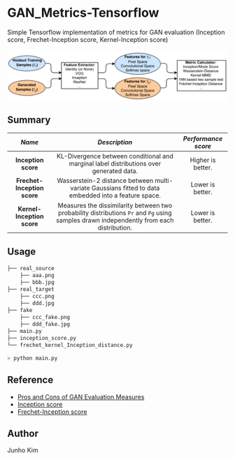 # GAN_Metrics-Tensorflow
Simple Tensorflow implementation of metrics for GAN evaluation (Inception score, Frechet-Inception score, Kernel-Inception score)

<div align="center">
  <img src="./assets/description.png">
</div>

## Summary
*Name* | *Description* | *Performance score* 
:---: | :---: | :---: |
**Inception score** | KL-Divergence between conditional and marginal label distributions over generated data. | Higher is better.
**Frechet-Inception score** | Wasserstein-2 distance between multi-variate Gaussians fitted to data embedded into a feature space. | Lower is better.
**Kernel-Inception score** | Measures the dissimilarity between two probability distributions `Pr` and `Pg` using samples drawn independently from each distribution. | Lower is better.

## Usage
```
├── real_source 
    ├── aaa.png
    ├── bbb.jpg
├── real_target 
    ├── ccc.png
    ├── ddd.jpg
├── fake 
    ├── ccc_fake.png
    ├── ddd_fake.jpg
├── main.py
├── inception_score.py
└── frechet_kernel_Inception_distance.py
```

```python
> python main.py
```

## Reference
* [Pros and Cons of GAN Evaluation Measures](https://arxiv.org/pdf/1802.03446.pdf)
* [Inception score](https://github.com/tsc2017/Inception-Score)
* [Frechet-Inception score](https://github.com/tsc2017/Frechet-Inception-Distance)

## Author
Junho Kim
